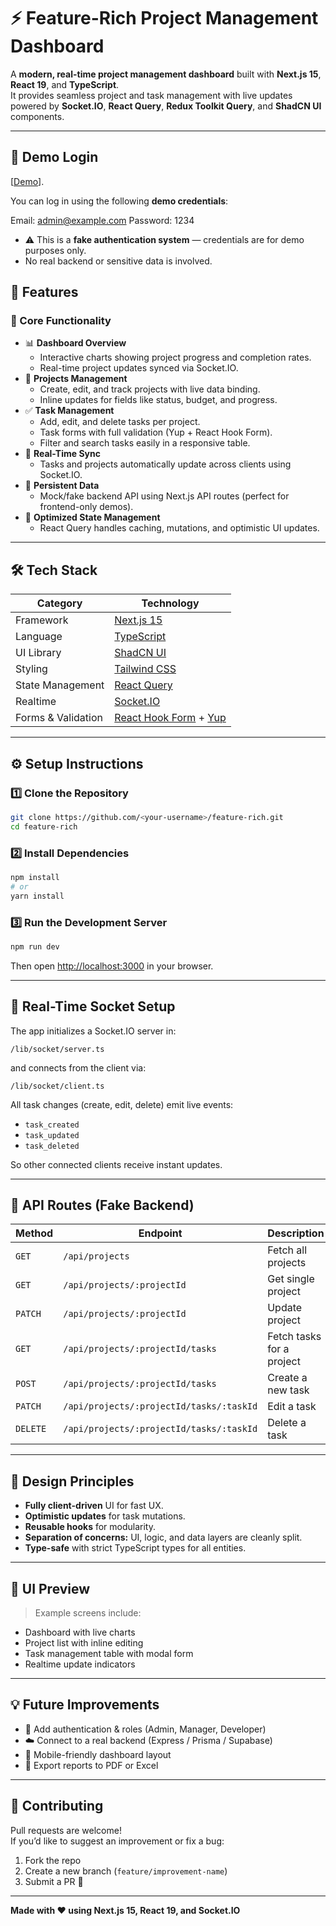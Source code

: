 # ⚡ Feature-Rich Project Management Dashboard

A **modern, real-time project management dashboard** built with **Next.js 15**, **React 19**, and **TypeScript**.  
It provides seamless project and task management with live updates powered by **Socket.IO**, **React Query**, **Redux Toolkit Query**, and **ShadCN UI** components.

---

## 🔑 Demo Login

[[Demo](https://taskflow-two.vercel.app)].

You can log in using the following **demo credentials**:

Email: admin@example.com
Password: 1234

- ⚠️ This is a **fake authentication system** — credentials are for demo purposes only.
- No real backend or sensitive data is involved.

## 🚀 Features

### 🧩 Core Functionality

- 📊 **Dashboard Overview**
  - Interactive charts showing project progress and completion rates.
  - Real-time project updates synced via Socket.IO.
- 📁 **Projects Management**
  - Create, edit, and track projects with live data binding.
  - Inline updates for fields like status, budget, and progress.
- ✅ **Task Management**
  - Add, edit, and delete tasks per project.
  - Task forms with full validation (Yup + React Hook Form).
  - Filter and search tasks easily in a responsive table.
- 🔄 **Real-Time Sync**
  - Tasks and projects automatically update across clients using Socket.IO.
- 💾 **Persistent Data**
  - Mock/fake backend API using Next.js API routes (perfect for frontend-only demos).
- 🧠 **Optimized State Management**
  - React Query handles caching, mutations, and optimistic UI updates.

---

## 🛠️ Tech Stack

| Category           | Technology                                                                             |
| ------------------ | -------------------------------------------------------------------------------------- |
| Framework          | [Next.js 15](https://nextjs.org)                                                       |
| Language           | [TypeScript](https://www.typescriptlang.org/)                                          |
| UI Library         | [ShadCN UI](https://ui.shadcn.com)                                                     |
| Styling            | [Tailwind CSS](https://tailwindcss.com)                                                |
| State Management   | [React Query](https://tanstack.com/query)                                              |
| Realtime           | [Socket.IO](https://socket.io)                                                         |
| Forms & Validation | [React Hook Form](https://react-hook-form.com) + [Yup](https://github.com/jquense/yup) |

---

## ⚙️ Setup Instructions

### 1️⃣ Clone the Repository

```bash
git clone https://github.com/<your-username>/feature-rich.git
cd feature-rich
```

### 2️⃣ Install Dependencies

```bash
npm install
# or
yarn install
```

### 3️⃣ Run the Development Server

```bash
npm run dev
```

Then open [http://localhost:3000](http://localhost:3000) in your browser.

---

## 🔌 Real-Time Socket Setup

The app initializes a Socket.IO server in:

```
/lib/socket/server.ts
```

and connects from the client via:

```
/lib/socket/client.ts
```

All task changes (create, edit, delete) emit live events:

- `task_created`
- `task_updated`
- `task_deleted`

So other connected clients receive instant updates.

---

## 🧩 API Routes (Fake Backend)

| Method   | Endpoint                                 | Description               |
| -------- | ---------------------------------------- | ------------------------- |
| `GET`    | `/api/projects`                          | Fetch all projects        |
| `GET`    | `/api/projects/:projectId`               | Get single project        |
| `PATCH`  | `/api/projects/:projectId`               | Update project            |
| `GET`    | `/api/projects/:projectId/tasks`         | Fetch tasks for a project |
| `POST`   | `/api/projects/:projectId/tasks`         | Create a new task         |
| `PATCH`  | `/api/projects/:projectId/tasks/:taskId` | Edit a task               |
| `DELETE` | `/api/projects/:projectId/tasks/:taskId` | Delete a task             |

---

## 🧠 Design Principles

- **Fully client-driven** UI for fast UX.
- **Optimistic updates** for task mutations.
- **Reusable hooks** for modularity.
- **Separation of concerns:** UI, logic, and data layers are cleanly split.
- **Type-safe** with strict TypeScript types for all entities.

---

## 🌈 UI Preview

> Example screens include:

- Dashboard with live charts
- Project list with inline editing
- Task management table with modal form
- Realtime update indicators

---

## 💡 Future Improvements

- 🔐 Add authentication & roles (Admin, Manager, Developer)
- ☁️ Connect to a real backend (Express / Prisma / Supabase)
- 📱 Mobile-friendly dashboard layout
- 🧾 Export reports to PDF or Excel

---

## 🤝 Contributing

Pull requests are welcome!  
If you’d like to suggest an improvement or fix a bug:

1. Fork the repo
2. Create a new branch (`feature/improvement-name`)
3. Submit a PR 🎉

---

**Made with ❤️ using Next.js 15, React 19, and Socket.IO**
